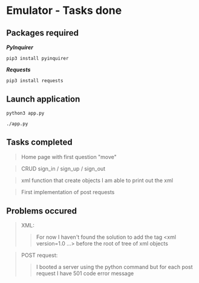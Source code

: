 # Emulator - Tasks done

## Packages required

***PyInquirer***

```Python3
pip3 install pyinquirer
```

***Requests***

```Python3
pip3 install requests
```

## Launch application

```Python3
python3 app.py
```

```Python3
./app.py
```

## Tasks completed 

> Home page with first question "move"

> CRUD sign_in / sign_up / sign_out

> xml function that create objects
> I am able to print out the xml 

> First implementation of post requests

## Problems occured

> XML:
>> For now I haven't found the solution to add the tag <xml version=1.0 ...> before the root of tree of xml objects

> POST request:
>> I booted a server using the python command but for each post request I have 501 code error message




